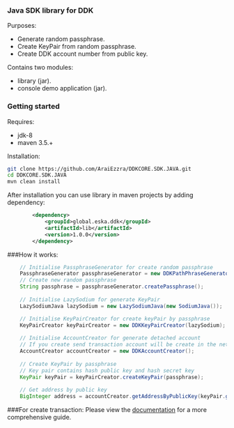 ### Java SDK library for DDK

Purposes:
- Generate random passphrase.
- Create KeyPair from random passphrase.
- Create DDK account number from public key.

Contains two modules:
- library (jar).
- console demo application (jar).

### Getting started

Requires:
- jdk-8
- maven 3.5.+

Installation:
```bash
git clone https://github.com/AraiEzzra/DDKCORE.SDK.JAVA.git
cd DDKCORE.SDK.JAVA
mvn clean install
```

After installation you can use library in maven projects by adding dependency:
```xml
        <dependency>
            <groupId>global.eska.ddk</groupId>
            <artifactId>lib</artifactId>
            <version>1.0.0</version>
        </dependency>
```



###How it works:
```java
    // Initialise PassphraseGenerator for create random passphrase
    PassphraseGenerator passphraseGenerator = new DDKPathPhraseGenerator();
    // Create new random passphrase
    String passphrase = passphraseGenerator.createPassphrase();
    
    // Initialise LazySodium for generate KeyPair
    LazySodiumJava lazySodium = new LazySodiumJava(new SodiumJava());

    // Initialise KeyPairCreator for create keyPair by passphrase
    KeyPairCreator keyPairCreator = new DDKKeyPairCreator(lazySodium);
    
    // Initialise AccountCreator for generate detached account
    // If you create send transaction account will be create in the network
    AccountCreator accountCreator = new DDKAccountCreator();
    
    // Create KeyPair by passphrase
    // Key pair contains hash public key and hash secret key
    KeyPair keyPair = keyPairCreator.createKeyPair(passphrase);
    
    // Get address by public key
    BigInteger address = accountCreator.getAddressByPublicKey(keyPair.getPublicKey());

```

###For create transaction:
Please view the 
[documentation](https://github.com/AraiEzzra/DDKCORE/blob/master/docs/api/transaction.md#create-transaction) 
for a more comprehensive guide.

